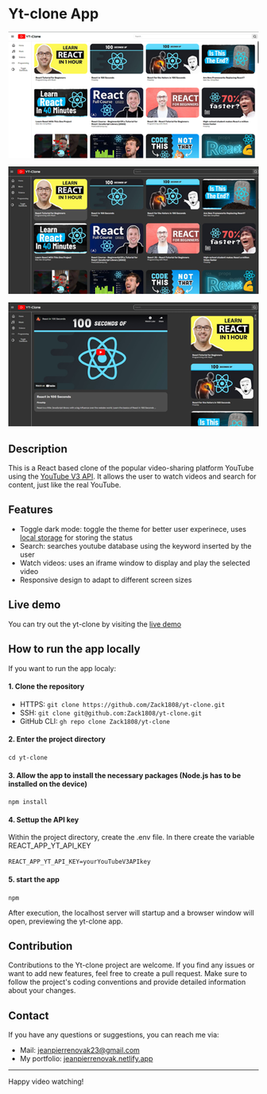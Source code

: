 # Yt-clone App

<p align="center"><img src="./public/yt-clone_preview_1.png" alt="Preview of the yt-clone app: light mode" /></p>
<p align="center"><img src="./public/yt-clone_preview_2.png" alt="Preview of the yt-clone app: dark mode" /></p>
<p align="center"><img src="./public/yt-clone_preview_3.png" alt="Preview of the yt-clone app: video display" /></p>

## Description

This is a React based clone of the popular video-sharing platform YouTube using the [YouTube V3 API](https://developers.google.com/youtube/v3). It allows the user to watch videos and search for content, just like the real YouTube.

## Features

- Toggle dark mode: toggle the theme for better user experinece, uses [local storage](https://developer.mozilla.org/en-US/docs/Web/API/Window/localStorage) for storing the status
- Search: searches youtube database using the keyword inserted by the user
- Watch videos: uses an iframe window to display and play the selected video
- Responsive design to adapt to different screen sizes

## Live demo

You can try out the yt-clone by visiting the [live demo](https://yt-clone-jpn.netlify.app)

## How to run the app locally

If you want to run the app localy:

#### 1. Clone the repository

- HTTPS: `git clone https://github.com/Zack1808/yt-clone.git`
- SSH: `git clone git@github.com:Zack1808/yt-clone.git`
- GitHub CLI: `gh repo clone Zack1808/yt-clone`

#### 2. Enter the project directory

`cd yt-clone`

#### 3. Allow the app to install the necessary packages (Node.js has to be installed on the device)

`npm install`

#### 4. Settup the API key

Within the project directory, create the .env file. In there create the variable REACT_APP_YT_API_KEY

`REACT_APP_YT_API_KEY=yourYouTubeV3APIkey`

#### 5. start the app

`npm`

After execution, the localhost server will startup and a browser window will open, previewing the yt-clone app.

## Contribution

Contributions to the Yt-clone project are welcome. If you find any issues or want to add new features, feel free to create a pull request. Make sure to follow the project's coding conventions and provide detailed information about your changes.

## Contact

If you have any questions or suggestions, you can reach me via:

- Mail: jeanpierrenovak23@gmail.com
- My portfolio: [jeanpierrenovak.netlify.app](https://jeanpierrenovak.netlify.app)

---

Happy video watching!
